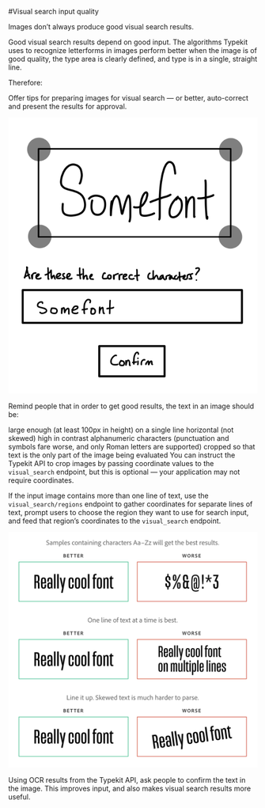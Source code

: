 #Visual search input quality

Images don’t always produce good visual search results.

Good visual search results depend on good input. The algorithms Typekit uses to recognize letterforms in images perform better when the image is of good quality, the type area is clearly defined, and type is in a single, straight line.

Therefore:

Offer tips for preparing images for visual search — or better, auto-correct and present the results for approval.

![Example of a visual search region, a coordinate-defined area of an image](../img/pattern-visual-search-input-quality-2.png)

Remind people that in order to get good results, the text in an image should be:

large enough (at least 100px in height)
on a single line
horizontal (not skewed)
high in contrast
alphanumeric characters (punctuation and symbols fare worse, and only Roman letters are supported)
cropped so that text is the only part of the image being evaluated
You can instruct the Typekit API to crop images by passing coordinate values to the `visual_search` endpoint, but this is optional — your application may not require coordinates.

If the input image contains more than one line of text, use the `visual_search/regions` endpoint to gather coordinates for separate lines of text, prompt users to choose the region they want to use for search input, and feed that region’s coordinates to the `visual_search` endpoint.

![Example of a visual search region, a coordinate-defined area of an image](../img/pattern-visual-search-input-quality-3.png)

Using OCR results from the Typekit API, ask people to confirm the text in the image. This improves input, and also makes visual search results more useful.
